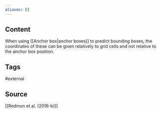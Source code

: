 ```yaml
---
aliases: []
---
```

## Content
When using [[Anchor box|anchor boxes]] to predict bounding boxes, the coordinates of these can be given relatively to grid cells and not relative to the anchor box position.

## Tags
#external 

## Source
[[Redmon et al. (2016-b)]]
